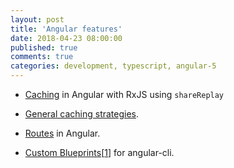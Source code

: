 ```yaml
---
layout: post
title: 'Angular features'
date: 2018-04-23 08:00:00
published: true
comments: true
categories: development, typescript, angular-5
---
```


- [Caching][caching] in Angular with RxJS using `shareReplay`

* [General caching strategies][caching-strategies].

* [Routes][routes] in Angular.

* [Custom Blueprints][blueprints-1][[1][blueprints-2]] for angular-cli.

[caching]: https://blog.thoughtram.io/angular/2018/03/05/advanced-caching-with-rxjs.html
[caching-strategies]: https://codeahoy.com/2017/08/11/caching-strategies-and-how-to-choose-the-right-one/
[routes]: https://codecraft.tv/courses/angular/routing/overview/
[blueprints-1]: https://github.com/angular/angular-cli/issues/2618
[blueprints-2]: https://github.com/angular/angular-cli/issues/2377
